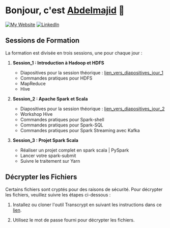 # Bonjour, c'est [Abdelmajid][linkedin] 👋 
[![My Website](https://img.shields.io/website?style=for-the-badge&url=https%3A%2F%2Fabdelmajidlh.github.io%2FePortfolio%2F)][website] [![LinkedIn](https://img.shields.io/badge/LinkedIn-Abdelmajid%20EL%20HOU-blue?style=for-the-badge&logo=linkedin&logoColor=blue)][linkedin]

[website]: https://abdelmajidlh.github.io/ePortfolio/
[linkedin]: https://www.linkedin.com/in/aelhou/


## Sessions de Formation

La formation est divisée en trois sessions, une pour chaque jour :

1. **Session_1 : Introduction à Hadoop et HDFS**
   - Diapositives pour la session théorique : [lien_vers_diapositives_jour_1](https://github.com/AbdelmajidLh/Formation-BigData_Spark_Scala/blob/main/Session_1/Slides.ppt)
   - Commandes pratiques pour HDFS
   - MapReduce
   - Hive

2. **Session_2 : Apache Spark et Scala**
   - Diapositives pour la session théorique : [lien_vers_diapositives_jour_2](https://github.com/AbdelmajidLh/Formation-BigData_Spark_Scala/tree/main/Session_2)
   - Workshop Hive
   - Commandes pratiques pour Spark-shell
   - Commandes pratiques pour Spark-SQL
   - Commandes pratiques pour Spark Streaming avec Kafka

3. **Session_3 : Projet Spark Scala**
   - Réaliser un projet complet en spark scala | PySpark
   - Lancer votre spark-submit
   - Suivre le traitement sur Yarn

## Décrypter les Fichiers

Certains fichiers sont cryptés pour des raisons de sécurité. Pour décrypter les fichiers, veuillez suivre les étapes ci-dessous :

1. Installez ou cloner l'outil Transcrypt en suivant les instructions dans ce [lien]([lien_vers_instructions_transcrypt](https://github.com/elasticdog/transcrypt)).

2. Utilisez le mot de passe fourni pour décrypter les fichiers.

